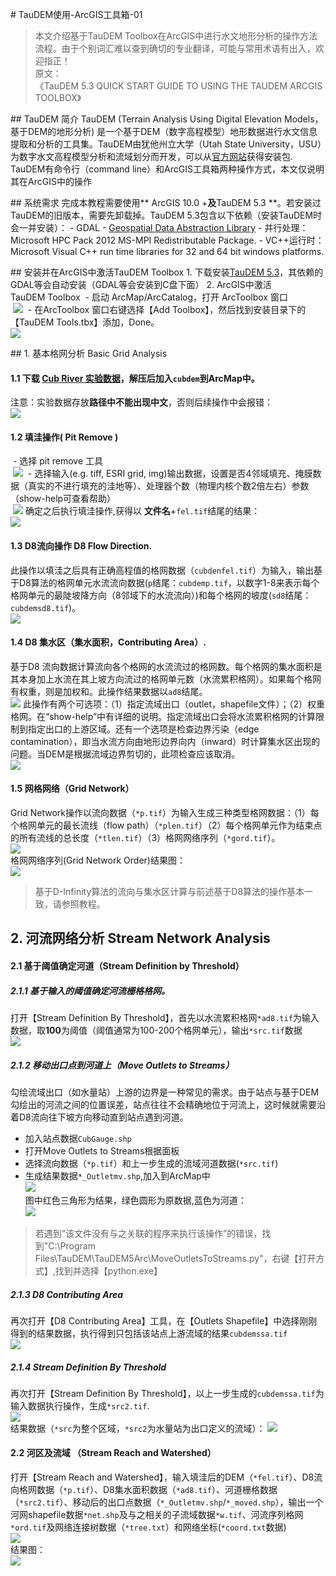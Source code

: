 # TauDEM使用-ArcGIS工具箱-01
>本文介绍基于TauDEM Toolbox在ArcGIS中进行水文地形分析的操作方法流程。由于个别词汇难以查到确切的专业翻译，可能与常用术语有出入，欢迎指正！<br/>
原文：
《TauDEM 5.3 QUICK START GUIDE TO USING THE TAUDEM ARCGIS TOOLBOX》

## TauDEM 简介
TauDEM (Terrain Analysis Using Digital Elevation Models，基于DEM的地形分析) 是一个基于DEM（数字高程模型）地形数据进行水文信息提取和分析的工具集。TauDEM由犹他州立大学（Utah State University，USU）为数字水文高程模型分析和流域划分而开发，可以从[官方网站](http://hydrology.usu.edu/taudem/)获得安装包.
TauDEM有命令行（command line）和ArcGIS工具箱两种操作方式，本文仅说明其在ArcGIS中的操作

## 系统需求
完成本教程需要使用** ArcGIS 10.0 +**及**TauDEM 5.3 **。若安装过TauDEM的旧版本，需要先卸载掉。TauDEM 5.3包含以下依赖（安装TauDEM时会一并安装）：
- GDAL - [Geospatial Data Abstraction Library](http://www.gdal.org/)
- 并行处理：Microsoft HPC Pack 2012 MS-MPI Redistributable Package.
- VC++运行时：Microsoft Visual C++ run time libraries for 32 and 64 bit windows platforms.

## 安装并在ArcGIS中激活TauDEM Toolbox
1. 下载安装[TauDEM 5.3](http://hydrology.usu.edu/taudem/taudem5/downloads.html)，其依赖的GDAL等会自动安装（GDAL等会安装到C盘下面）
2. ArcGIS中激活TauDEM Toolbox
 - 启动 ArcMap/ArcCatalog，打开 ArcToolbox 窗口<br/>
 ![](assets/TauDEM使用-ArcGIS工具箱-f1fde.png)
 - 在ArcToolbox 窗口右键选择【Add Toolbox】，然后找到安装目录下的【TauDEM Tools.tbx】添加，Done。<br/>
 ![](assets/TauDEM使用-ArcGIS工具箱-217b2.png)

## 1. 基本格网分析 Basic Grid Analysis
#### 1.1 下载 [Cub River 实验数据]( http://hydrology.usu.edu/taudem/)，解压后加入`cubdem`到ArcMap中。
注意：实验数据存放**路径中不能出现中文**，否则后续操作中会报错：<br/>
![](assets/TauDEM使用-ArcGIS工具箱-4e0b9.png)

#### 1.2 填洼操作( Pit Remove )
 - 选择 pit remove 工具<br/>
 ![](assets/TauDEM使用-ArcGIS工具箱-2e9a4.png)
 - 选择输入(e.g. tiff, ESRI grid, img)输出数据，设置是否4邻域填充、掩膜数据（真实的不进行填充的洼地等）、处理器个数（物理内核个数2倍左右）参数（show-help可查看帮助）<br/>
 ![](assets/TauDEM使用-ArcGIS工具箱-c7129.png)
 确定之后执行填洼操作,获得以 **文件名**+`fel.tif`结尾的结果：<br/>
 ![](assets/TauDEM使用-ArcGIS工具箱-1cac7.png)


 #### 1.3 D8流向操作 D8 Flow Direction.
 此操作以填洼之后具有正确高程值的格网数据（`cubdenfel.tif`）为输入，输出基于D8算法的格网单元水流流向数据(`p`结尾：`cubdemp.tif`，以数字1-8来表示每个格网单元的最陡坡降方向（8邻域下的水流流向）)和每个格网的坡度(`sd8`结尾：`cubdemsd8.tif`)。<br/>
 ![](assets/TauDEM使用-ArcGIS工具箱-62a19.png)

 #### 1.4 D8 集水区（集水面积，Contributing Area）.
 基于D8 流向数据计算流向各个格网的水流流过的格网数。每个格网的集水面积是其本身加上水流在其上坡方向流过的格网单元数（水流累积格网）。如果每个格网有权重，则是加权和。此操作结果数据以`ad8`结尾。<br/>
 ![](assets/TauDEM使用-ArcGIS工具箱-2f99d.png)
 此操作有两个可选项：（1）指定流域出口（outlet，shapefile文件）；（2）权重格网。在“show-help”中有详细的说明。指定流域出口会将水流累积格网的计算限制到指定出口的上游区域。还有一个选项是检查边界污染（edge contamination），即当水流方向由地形边界向内（inward）时计算集水区出现的问题。当DEM是根据流域边界剪切的，此项检查应该取消。<br/>
 ![](assets/TauDEM使用-ArcGIS工具箱-f7c8a.png)

#### 1.5 网格网络（Grid Network）
 Grid Network操作以流向数据（`*p.tif`）为输入生成三种类型格网数据：（1）每个格网单元的最长流线（flow path）（`*plen.tif`）（2）每个格网单元作为结束点的所有流线的总长度（`*tlen.tif`）（3）格网网络序列（`*gord.tif`）。<br/>
![](assets/TauDEM使用-ArcGIS工具箱-45374.png)<br/>
格网网络序列(Grid Network Order)结果图：<br/>
![](assets/TauDEM使用-ArcGIS工具箱-2a609.png)

>基于D-Infinity算法的流向与集水区计算与前述基于D8算法的操作基本一致，请参照教程。

## 2. 河流网络分析 Stream Network Analysis
#### 2.1 基于阈值确定河道（Stream Definition by Threshold）
##### 2.1.1 基于输入的阈值确定河流栅格格网。
打开【Stream Definition By Threshold】，首先以水流累积格网`*ad8.tif`为输入数据，取**100**为阈值（阈值通常为100-200个格网单元），输出`*src.tif`数据<br/>
![](assets/TauDEM使用-ArcGIS工具箱-6a078.png)

##### 2.1.2 移动出口点到河道上（Move Outlets to Streams）
勾绘流域出口（如水量站）上游的边界是一种常见的需求。由于站点与基于DEM勾绘出的河流之间的位置误差，站点往往不会精确地位于河流上，这时候就需要沿着D8流向往下坡方向移动直到站点遇到河道。
- 加入站点数据`CubGauge.shp`
- 打开Move Outlets to Streams根据面板
- 选择流向数据（`*p.tif`）和上一步生成的流域河道数据(`*src.tif`)
- 生成结果数据`*_Outletmv.shp`,加入到ArcMap中<br/>
![](assets/TauDEM使用-ArcGIS工具箱-761b0.png)<br/>
图中红色三角形为结果，绿色圆形为原数据,蓝色为河道：<br/>
![](assets/TauDEM使用-ArcGIS工具箱-a15ab.png)

 >若遇到“该文件没有与之关联的程序来执行该操作”的错误，找到"C:\Program Files\TauDEM\TauDEM5Arc\MoveOutletsToStreams.py"，右键【打开方式】,找到并选择【python.exe】

##### 2.1.3 D8 Contributing Area
再次打开【D8 Contributing Area】工具，在【Outlets Shapefile】中选择刚刚得到的结果数据，执行得到只包括该站点上游流域的结果`cubdemssa.tif`<br/>
![](assets/TauDEM使用-ArcGIS工具箱-7aad2.png)
##### 2.1.4 Stream Definition By Threshold
再次打开【Stream Definition By Threshold】，以上一步生成的`cubdemssa.tif`为输入数据执行操作，生成`*src2.tif`.<br/>
 ![](assets/TauDEM使用-ArcGIS工具箱-bb2ab.png)<br/>
 结果数据（`*src`为整个区域，`*src2`为水量站为出口定义的流域）：
 ![](assets/TauDEM使用-ArcGIS工具箱-24bd6.png)

#### 2.2 河区及流域 （Stream Reach and Watershed）
打开【Stream Reach and Watershed】，输入填洼后的DEM（`*fel.tif`）、D8流向格网数据（`*p.tif`）、D8集水面积数据（`*ad8.tif`）、河道栅格数据（`*src2.tif`）、移动后的出口点数据（`*_Outletmv.shp`/`*_moved.shp`），输出一个河网shapefile数据`*net.shp`及与之相关的子流域数据`*w.tif`、河流序列格网`*ord.tif`及网络连接树数据（`*tree.txt`）和网络坐标(`*coord.txt`数据)<br/>
![](assets/TauDEM使用-ArcGIS工具箱-ec8b4.png)<br/>
结果图：<br/>
![](assets/TauDEM使用-ArcGIS工具箱-a2f35.png)

